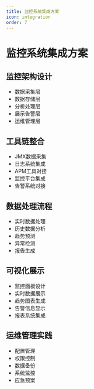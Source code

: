 ```yaml
---
title: 监控系统集成方案
icon: integration
order: 7
---
```


# 监控系统集成方案

## 监控架构设计
- 数据采集层
- 数据存储层
- 分析处理层
- 展示告警层
- 运维管理层

## 工具链整合
- JMX数据采集
- 日志系统集成
- APM工具对接
- 监控平台集成
- 告警系统对接

## 数据处理流程
- 实时数据处理
- 历史数据分析
- 趋势预测
- 异常检测
- 报告生成

## 可视化展示
- 监控面板设计
- 实时数据展示
- 趋势图表生成
- 告警信息显示
- 报表系统集成

## 运维管理实践
- 配置管理
- 权限控制
- 数据备份
- 系统监控
- 应急预案
